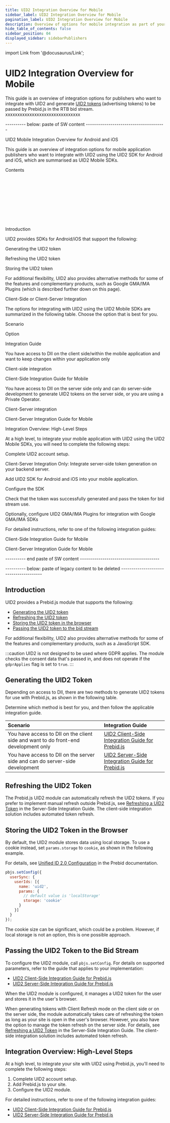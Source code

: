 ```yaml
---
title: UID2 Integration Overview for Mobile
sidebar_label: UID2 Integration Overview for Mobile
pagination_label: UID2 Integration Overview for Mobile
description: Overview of options for mobile integration as part of your UID2 implementation.
hide_table_of_contents: false
sidebar_position: 04
displayed_sidebar: sidebarPublishers
---
```


import Link from '@docusaurus/Link';

# UID2 Integration Overview for Mobile

This guide is an overview of integration options for publishers who want to integrate with UID2 and generate [UID2 tokens](../ref-info/glossary-uid.md#gl-uid2-token) (advertising tokens) to be passed by Prebid.js in the RTB bid stream. xxxxxxxxxxxxxxxxxxxxxxxxxxxxxxx
<!-- 
It includes the following sections:

- [Introduction](#introduction)
- [Generating the UID2 Token](#generating-the-uid2-token)
- [Refreshing the UID2 Token](#refreshing-the-uid2-token)
- [Storing the UID2 Token in the Browser](#storing-the-uid2-token-in-the-browser)
- [Passing the UID2 Token to the Bid Stream](#passing-the-uid2-token-to-the-bid-stream)
- [Integration Overview: High-Level Steps](#integration-overview-high-level-steps)

 -->


---------- below: paste of SW content ---------------------------------------



UID2 Mobile Integration Overview for Android and iOS  

This guide is an overview of integration options for mobile application publishers who want to integrate with UID2 using the UID2 SDK for Android and iOS, which are summarised as UID2 Mobile SDKs. 

​​Contents 

​ 

​ 

​ 

​ 

​​ 

Introduction 

UID2 provides SDKs for Android/iOS that support the following: 

Generating the UID2 token 

Refreshing the UID2 token 

Storing the UID2 token 

For additional flexibility, UID2 also provides alternative methods for some of the features and complementary products, such as Google GMA/IMA Plugins (which is described further down on this page). 

Client-Side or Client-Server Integration 

The options for integrating with UID2 using the UID2 Mobile SDKs are summarized in the following table. Choose the option that is best for you. 

Scenario 

Option 

Integration Guide 

You have access to DII on the client side/within the mobile application and want to keep changes within your application only 

Client-side integration 

Client-Side Integration Guide for Mobile  

You have access to DII on the server side only and can do server-side development to generate UID2 tokens on the server side, or you are using a Private Operator. 

Client-Server integration 

Client-Server Integration Guide for Mobile  

 

Integration Overview: High-Level Steps 

At a high level, to integrate your mobile application with UID2 using the UID2 Mobile SDKs, you will need to complete the following steps: 

Complete UID2 account setup. 

Client-Server Integration Only: Integrate server-side token generation on your backend server. 

Add UID2 SDK for Android and iOS into your mobile application. 

Configure the SDK 

Check that the token was successfully generated and pass the token for bid stream use. 

Optionally, configure UID2 GMA/IMA Plugins for integration with Google GMA/IMA SDKs 

For detailed instructions, refer to one of the following integration guides: 

Client-Side Integration Guide for Mobile 

Client-Server Integration Guide for Mobile 

 


















---------- end paste of SW content ---------------------------------------


---------- below: paste of legacy content to be deleted ---------------------------------------
## Introduction

UID2 provides a Prebid.js module that supports the following:

- [Generating the UID2 token](#generating-the-uid2-token)
- [Refreshing the UID2 token](#refreshing-the-uid2-token)
- [Storing the UID2 token in the browser](#storing-the-uid2-token-in-the-browser)
- [Passing the UID2 token to the bid stream](#passing-the-uid2-token-to-the-bid-stream)

For additional flexibility, UID2 also provides alternative methods for some of the features and complementary products, such as a JavaScript SDK.

:::caution
UID2 is not designed to be used where GDPR applies. The module checks the consent data that's passed in, and does not operate if the `gdprApplies` flag is set to `true`.
:::

## Generating the UID2 Token

Depending on access to DII, there are two methods to generate UID2 tokens for use with Prebid.js, as shown in the following table.

Determine which method is best for you, and then follow the applicable integration guide.

| Scenario | Integration Guide |
| :--- | :--- |
| You have access to DII on the client side and want to do front-end development only | [UID2 Client-Side Integration Guide for Prebid.js](integration-prebid-client-side.md) |
| You have access to DII on the server side and can do server-side development | [UID2 Server-Side Integration Guide for Prebid.js](integration-prebid-server-side.md) |

## Refreshing the UID2 Token

The Prebid.js UID2 module can automatically refresh the UID2 tokens. If you prefer to implement manual refresh outside Prebid.js, see [Refreshing a UID2 Token](integration-prebid-server-side.md#refreshing-a-uid2-token) in the Server-Side Integration Guide. The client-side integration solution includes automated token refresh.

## Storing the UID2 Token in the Browser
<!-- GWH same section in integration-prebid.md, integration-prebid-client-side.md, and integration-prebid-client-side.md. Ensure consistency -->
By default, the UID2 module stores data using local storage. To use a cookie instead, set `params.storage` to `cookie`, as shown in the following example.

For details, see [Unified ID 2.0 Configuration](https://docs.prebid.org/dev-docs/modules/userid-submodules/unified2.html#unified-id-20-configuration) in the Prebid documentation.

```js
pbjs.setConfig({ 
  userSync: { 
    userIds: [{ 
      name: 'uid2', 
      params: { 
        // default value is 'localStorage' 
        storage: 'cookie'   
      } 
    }] 
  } 
}); 
```

The cookie size can be significant, which could be a problem. However, if local storage is not an option, this is one possible approach.

## Passing the UID2 Token to the Bid Stream

To configure the UID2 module, call `pbjs.setConfig`. For details on supported parameters, refer to the guide that applies to your implementation:

- [UID2 Client-Side Integration Guide for Prebid.js](integration-prebid-client-side.md)
- [UID2 Server-Side Integration Guide for Prebid.js](integration-prebid-server-side.md)

When the UID2 module is configured, it manages a UID2 token for the user and stores it in the user's browser. 

When generating tokens with Client Refresh mode on the client side or on the server side, the module automatically takes care of refreshing the token as long as your site is open in the user's browser. However, you also have the option to manage the token refresh on the server side. For details, see [Refreshing a UID2 Token](integration-prebid-server-side.md#refreshing-a-uid2-token) in the Server-Side Integration Guide. The client-side integration solution includes automated token refresh.

## Integration Overview: High-Level Steps

At a high level, to integrate your site with UID2 using Prebid.js, you'll need to complete the following steps:

1. Complete UID2 account setup.
1. Add Prebid.js to your site.
1. Configure the UID2 module.

For detailed instructions, refer to one of the following integration guides:

- [UID2 Client-Side Integration Guide for Prebid.js](integration-prebid-client-side.md)
- [UID2 Server-Side Integration Guide for Prebid.js](integration-prebid-server-side.md)
